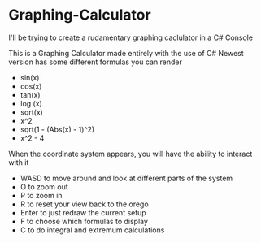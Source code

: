 # Graphing-Calculator
I'll be trying to create a rudamentary graphing caclulator in a C# Console

This is a Graphing Calculator made entirely with the use of C#
Newest version has some different formulas you can render
- sin(x)
- cos(x)
- tan(x)
- log (x)
- sqrt(x)
- x^2
- sqrt(1 - (Abs(x) - 1)^2)
- x^2 - 4

When the coordinate system appears, you will have the ability to interact with it
- WASD to move around and look at different parts of the system
- O to zoom out
- P to zoom in
- R to reset your view back to the orego
- Enter to just redraw the current setup
- F to choose which formulas to display
- C to do integral and extremum calculations 
